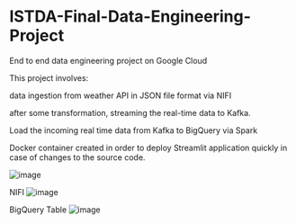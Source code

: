 # ISTDA-Final-Data-Engineering-Project
End to end data engineering project on Google Cloud
 
 This project involves:   
 
 data ingestion from weather API in JSON file format via NIFI 
 
 after some transformation,  streaming the real-time data to Kafka.
 
 Load the incoming real time data from Kafka to BigQuery via Spark
 
 Docker container created in order to deploy Streamlit application quickly in case of changes to the source code.


![image](https://user-images.githubusercontent.com/56925242/221169917-b4fedaf6-3417-4ee4-a6fb-9220456aee0b.png)

NIFI
![image](https://user-images.githubusercontent.com/56925242/221180666-a0790c66-0b92-47cf-b358-afa43bd68532.png)

BigQuery Table
![image](https://user-images.githubusercontent.com/56925242/221185944-ad94a236-fb26-4acc-bcfc-35c36a393c26.png)
